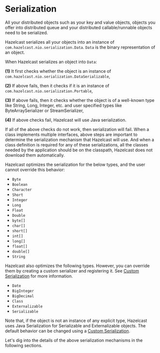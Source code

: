 


# Serialization

All your distributed objects such as your key and value objects, objects you offer into distributed queue and your distributed callable/runnable objects need to be serialized.

Hazelcast serializes all your objects into an instance of `com.hazelcast.nio.serialization.Data`. `Data` is the binary representation of an object. 

When Hazelcast serializes an object into `Data`:

**(1)** It first checks whether the object is an instance of `com.hazelcast.nio.serialization.DataSerializable`, 

**(2)** If above fails, then it checks if it is an instance of `com.hazelcast.nio.serialization.Portable`,

**(3)** If above fails, then it checks whether the object is of a well-known type like String, Long, Integer, etc. and user specified types like ByteArraySerializer or StreamSerializer,

**(4)** If above checks fail, Hazelcast will use Java serialization.

If all of the above checks do not work, then serialization will fail. When a class implements multiple interfaces, above steps are important to determine the serialization mechanism that Hazelcast will use. And when a class definition is required for any of these serializations, all the classes needed by the application should be on the classpath, Hazelcast does not download them automatically.

Hazelcast optimizes the serialization for the below types, and the user cannot override this behavior:

- `Byte`
- `Boolean`
- `Character`
- `Short`
- `Integer`
- `Long`
- `Float`
- `Double`
- `byte[]`
- `char[]`
- `short[]`
- `int[]`
- `long[]`
- `float[]`
- `double[]`
- `String`

Hazelcast also optimizes the following types. However, you can override them by creating a custom serializer and registering it. See [Custom Serialization](#custom-serialization) for more information.

- `Date`
- `BigInteger`
- `BigDecimal`
- `Class`
- `Externalizable`
- `Serializable`

Note that, if the object is not an instance of any explicit type, Hazelcast uses Java Serialization for Serializable and Externalizable objects. The default behavior can be changed using a [Custom Serialization](#custom-serialization).

Let's dig into the details of the above serialization mechanisms in the following sections.

